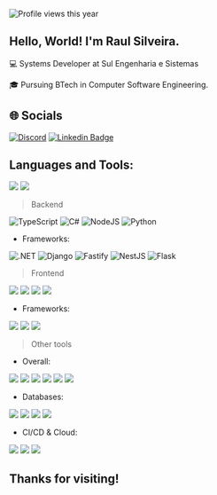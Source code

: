 <p align="left"> <img src="https://komarev.com/ghpvc/?username=raul4nt&color=yellow" alt="Profile views this year" /> </p>

## Hello, World! I'm Raul Silveira.

:computer: Systems Developer at Sul Engenharia e Sistemas

🎓 Pursuing BTech in Computer Software Engineering.

## 🌐 Socials
[![Discord](https://img.shields.io/badge/Discord-%237289DA.svg?logo=discord&logoColor=white)](https://discord.gg/raulsilveira)
[![Linkedin Badge](https://img.shields.io/badge/-LinkedIn-blue?style=flat-square&logo=Linkedin&logoColor=white&link=https://www.linkedin.com/in/raulsilveirati)](https://www.linkedin.com/in/raulsilveirati)
## Languages and Tools:
![](https://github-readme-stats.vercel.app/api?username=raul4nt&theme=transparent&hide_border=false&include_all_commits=false&count_private=false&card_width=450)
![](https://github-readme-stats.vercel.app/api/top-langs/?username=raul4nt&theme=transparent&hide_border=false&include_all_commits=false&layout=compact&card_width=450)

> Backend

![TypeScript](https://img.shields.io/badge/TypeScript-3178C6?style=for-the-badge&logo=typescript&logoColor=white)
![C#](https://img.shields.io/badge/c%23-%23239120.svg?style=for-the-badge&logo=csharp&logoColor=white) 
![NodeJS](https://img.shields.io/badge/node.js-6DA55F?style=for-the-badge&logo=node.js&logoColor=white) 
![Python](https://img.shields.io/badge/python-3670A0?style=for-the-badge&logo=python&logoColor=ffdd54)
  - Frameworks:

  ![.NET](https://img.shields.io/badge/.net-%5C2D91.svg?style=for-the-badge&logo=.net&logoColor=white) 
  ![Django](https://img.shields.io/badge/django-%23092E20.svg?style=for-the-badge&logo=django&logoColor=white) 
  ![Fastify](https://img.shields.io/badge/Fastify-00C8A2?style=for-the-badge&logo=fastify&logoColor=white)
  ![NestJS](https://img.shields.io/badge/NestJS-E0234E?style=for-the-badge&logo=nestjs&logoColor=white)
  ![Flask](https://img.shields.io/badge/Flask-000000?style=for-the-badge&logo=flask&logoColor=white)

> Frontend

<code><img heigth="20" src="https://img.shields.io/badge/TypeScript-007ACC?style=for-the-badge&logo=typescript&logoColor=white" /></code>
<code><img heigth="20" src="https://img.shields.io/badge/JavaScript-323330?style=for-the-badge&logo=javascript&logoColor=F7DF1E" /></code>
<code><img heigth="20" src="https://img.shields.io/badge/HTML5-E34F26?style=for-the-badge&logo=html5&logoColor=white" /></code>
<code><img heigth="20" src="https://img.shields.io/badge/CSS3-1572B6?style=for-the-badge&logo=css3&logoColor=white" /></code>

 - Frameworks:

<code><img heigth="20" src="https://img.shields.io/badge/React-20232A?style=for-the-badge&logo=react&logoColor=61DAFB" /></code>
<code><img heigth="20" src="https://img.shields.io/badge/Tailwind_CSS-38B2AC?style=for-the-badge&logo=tailwind-css&logoColor=white" /></code>
<code><img heigth="20" src="https://img.shields.io/badge/Bootstrap-563D7C?style=for-the-badge&logo=bootstrap&logoColor=white" /></code>

> Other tools

  - Overall:
    
<code><img heigth="20" src="https://img.shields.io/badge/GIT-E44C30?style=for-the-badge&logo=git&logoColor=white" /></code>
<code><img heigth="20" src="https://img.shields.io/badge/Docker-2CA5E0?style=for-the-badge&logo=docker&logoColor=white" /></code>
<code><img heigth="20" src="https://img.shields.io/badge/vitest-6E9F18?style=for-the-badge&logo=vitest&logoColor=white" /></code>
<code><img heigth="20" src="https://img.shields.io/badge/Jest-C21325?style=for-the-badge&logo=jest&logoColor=white" /></code>
<code><img heigth="20" src="https://img.shields.io/badge/Insomnia-4000BF?logo=insomnia&logoColor=white&style=for-the-badge" /></code>
<code><img heigth="20" src="https://img.shields.io/badge/Zod_3-3E67B1?style=for-the-badge&logo=zod&logoColor=white" /></code>

  - Databases:

<code><img heigth="20" src="https://img.shields.io/badge/Sqlite-003B57?style=for-the-badge&logo=sqlite&logoColor=white" /></code>
<code><img heigth="20" src="https://img.shields.io/badge/PostgreSQL-316192?style=for-the-badge&logo=postgresql&logoColor=white" /></code>
<code><img heigth="20" src="https://img.shields.io/badge/MySQL-005C84?style=for-the-badge&logo=mysql&logoColor=white" /></code>
<code><img heigth="20" src="https://img.shields.io/badge/MongoDB-4EA94B?style=for-the-badge&logo=mongodb&logoColor=white" /></code>

  - CI/CD & Cloud:
     
<code><img heigth="20" src="https://img.shields.io/badge/GitHub_Actions-2088FF?style=for-the-badge&logo=github-actions&logoColor=white" /></code>
<code><img heigth="20" src="https://img.shields.io/badge/Render-46E3B7?style=for-the-badge&logo=render&logoColor=white" /></code>
<code><img heigth="20" src="https://img.shields.io/badge/Vercel-000000?style=for-the-badge&logo=vercel&logoColor=white" /></code>

## Thanks for visiting!

